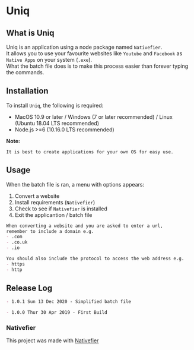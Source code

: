 # Uniq

## What is Uniq  

Uniq is an application using a node package named `Nativefier`.  
It allows you to use your favourite websites like `Youtube` and `Facebook` as `Native Apps` on your system (`.exe`).  
What the batch file does is to make this process easier than forever typing the commands.

## Installation

To install `Uniq`, the following is required:

- MacOS 10.9 or later / Windows (7 or later recommended) / Linux (Ubuntu 18.04 LTS recommended)
- Node.js >=6 (10.16.0 LTS recommended)

**Note:**

``` plain text
It is best to create applications for your own OS for easy use.
```

## Usage

When the batch file is ran, a menu with options appears:

1. Convert a website
2. Install requirements (`Nativefier`)
3. Check to see if `Nativefier` is installed
4. Exit the applicantion / batch file

``` Markdown
When converting a website and you are asked to enter a url,
remember to include a domain e.g.
- .com
- .co.uk
- .io

You should also include the protocol to access the web address e.g.
- https
- http
```

## Release Log

``` Markdown
- 1.0.1 Sun 13 Dec 2020 - Simplified batch file

- 1.0.0 Thur 30 Apr 2019 - First Build
```

### Nativefier

This project was made with [Nativefier](https://github.com/jiahaog/nativefier)
